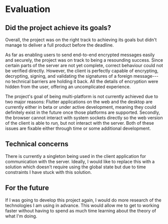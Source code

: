 # Evaluation

## Did the project achieve its goals?

Overall, the project was on the right track to achieving its goals but didn't manage to deliver a full product before the deadline.

As far as enabling users to send end-to-end encrypted messages easily and securely, the project was on track to being a resounding success. Since certain parts of the server are not yet complete, correct behaviour could not be verified directly. However, the client is perfectly capable of encrypting, decrypting, signing, and validating the signatures of a foreign message---no technical barriers are holding it back. All the details of encryption were hidden from the user, offering an uncomplicated experience.

The project's goal of being multi-platform is not currently achieved due to two major reasons: Flutter applications on the web and the desktop are currently either in beta or under active development, meaning they could definitely exist in the future once those platforms are supported. Secondly, the browser cannot interact with system sockets directly so the web version of the client is able to *run,* but not interact with the server. Both of these issues are fixable either through time or some additional development.

## Technical concerns

There is currently a singleton being used in the client application for communication with the server. Ideally, I would like to replace this with a solution which doesn't require using the global state but due to time constraints I have stuck with this solution.

## For the future

If I was going to develop this project again, I would do more research of the technologies I am using in advance. This would allow me to get to working faster without having to spend as much time learning about the theory of what I'm doing.
